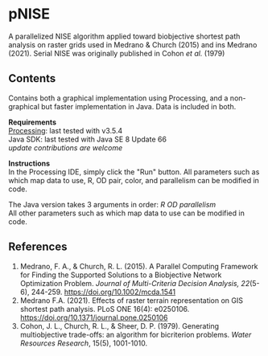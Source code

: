 # pNISE
A parallelized NISE algorithm applied toward biobjective shortest path analysis on raster grids used in Medrano & Church (2015) and ins Medrano (2021). Serial NISE was originally published in Cohon *et al.* (1979)  
  
## Contents
Contains both a graphical implementation using Processing, and a non-graphical but faster implementation in Java. Data is included in both.
  
**Requirements**  
[Processing](https://processing.org/): last tested with v3.5.4  
Java SDK: last tested with Java SE 8 Update 66  
*update contributions are welcome*  

**Instructions**  
In the Processing IDE, simply click the "Run" button. All parameters such as which map data to use, R, OD pair, color, and parallelism can be modified in code.  
  
The Java version takes 3 arguments in order: *R OD parallelism*  
All other parameters such as which map data to use can be modified in code.  
  
## References  
1. Medrano, F. A., & Church, R. L. (2015). A Parallel Computing Framework for Finding the Supported Solutions to a Biobjective Network Optimization Problem. *Journal of Multi-Criteria Decision Analysis, 22*(5-6), 244-259. https://doi.org/10.1002/mcda.1541  
2. Medrano F.A. (2021). Effects of raster terrain representation on GIS shortest path analysis. PLoS ONE 16(4): e0250106. https://doi.org/10.1371/journal.pone.0250106
3. Cohon, J. L., Church, R. L., & Sheer, D. P. (1979). Generating multiobjective trade-offs: an algorithm for bicriterion problems. *Water Resources Research*, 15(5), 1001-1010. 

